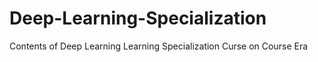 # Deep-Learning-Specialization
Contents of Deep Learning Learning Specialization Curse on Course Era
